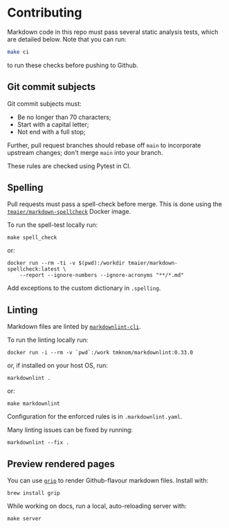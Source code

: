 # Contributing

Markdown code in this repo must pass several static analysis tests, which are
detailed below. Note that you can run:

```sh
make ci
```

to run these checks before pushing to Github.

## Git commit subjects

Git commit subjects must:

- Be no longer than 70 characters;
- Start with a capital letter;
- Not end with a full stop;

Further, pull request branches should rebase off `main` to incorporate upstream
changes; don't merge `main` into your branch.

These rules are checked using Pytest in CI.

## Spelling

Pull requests must pass a spell-check before merge. This is done using the
[`tmaier/markdown-spellcheck`](https://hub.docker.com/r/tmaier/markdown-spellcheck)
Docker image.

To run the spell-test locally run:

    make spell_check

or:

    docker run --rm -ti -v $(pwd):/workdir tmaier/markdown-spellcheck:latest \
        --report --ignore-numbers --ignore-acronyms "**/*.md"

Add exceptions to the custom dictionary in `.spelling`.

## Linting

Markdown files are linted by
[`markdownlint-cli`](https://github.com/igorshubovych/markdownlint-cli).

To run the linting locally run:

    docker run -i --rm -v `pwd`:/work tmknom/markdownlint:0.33.0

or, if installed on your host OS, run:

    markdownlint .

or:

    make markdownlint

Configuration for the enforced rules is in `.markdownlint.yaml`.

Many linting issues can be fixed by running:

    markdownlint --fix .

## Preview rendered pages

You can use [`grip`](https://github.com/joeyespo/grip) to render Github-flavour
markdown files. Install with:

    brew install grip

While working on docs, run a local, auto-reloading server with:

    make server
